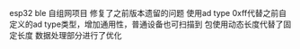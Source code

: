 esp32 ble 自组网项目
修复了之前版本遗留的问题
使用ad type 0xff代替之前自定义的ad type类型，增加通用性，普通设备也可扫描到
包使用动态长度代替了固定长度
数据处理部分进行了优化
